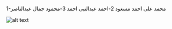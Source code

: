 1-محمد على احمد مسعود
2-احمد عبدالنبى احمد
3-محمود جمال عبدالناصر

![alt text](C:\Users\AHMD\Desktop/Capture4.PNG)

